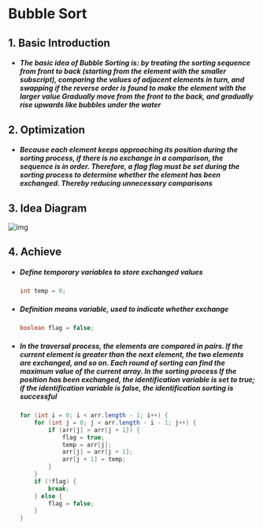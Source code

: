 # Bubble Sort

## 1. Basic Introduction

 - ##### The basic idea of Bubble Sorting is: by treating the sorting sequence from front to back (starting from the element with the smaller subscript), comparing the values of adjacent elements in turn, and swapping if the reverse order is found to make the element with the larger value Gradually move from the front to the back, and gradually rise upwards like bubbles under the water

## 2. Optimization

 - ##### Because each element keeps approaching its position during the sorting process, if there is no exchange in a comparison, the sequence is in order. Therefore, a flag flag must be set during the sorting process to determine whether the element has been exchanged. Thereby reducing unnecessary comparisons

## 3. Idea Diagram

![img](https://tva1.sinaimg.cn/large/007S8ZIlgy1ghljozsmd6g30my075wqv.gif)

## 4. Achieve

 - ##### Define temporary variables to store exchanged values

   ```java
   int temp = 0;
   ```

   

 - ##### Definition means variable, used to indicate whether exchange

   ```java
   boolean flag = false;
   ```

   

 - ##### In the traversal process, the elements are compared in pairs. If the current element is greater than the next element, the two elements are exchanged, and so on. Each round of sorting can find the maximum value of the current array. In the sorting process If the position has been exchanged, the identification variable is set to true; if the identification variable is false, the identification sorting is successful

   ```java
   for (int i = 0; i < arr.length - 1; i++) {
       for (int j = 0; j < arr.length - i - 1; j++) {
           if (arr[j] > arr[j + 1]) {
               flag = true;
               temp = arr[j];
               arr[j] = arr[j + 1];
               arr[j + 1] = temp;
           }
       }
       if (!flag) {
           break;
       } else {
           flag = false;
       }
   }
   ```

   

